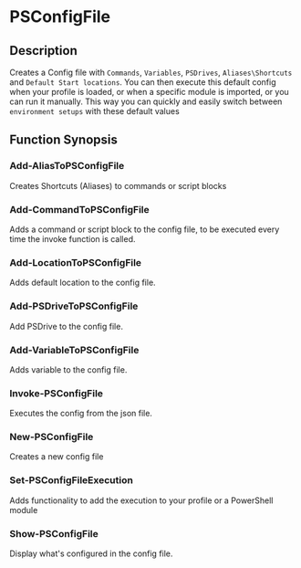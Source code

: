 # PSConfigFile

## Description
Creates a Config file with `Commands`, `Variables`, `PSDrives`, `Aliases\Shortcuts` and `Default Start locations`. 
You can then execute this default config when your profile is loaded, or when a specific module is imported, or you can run it manually. 
This way you can quickly and easily switch between `environment setups` with these default values

## Function Synopsis
### Add-AliasToPSConfigFile
Creates Shortcuts (Aliases) to commands or script blocks
### Add-CommandToPSConfigFile
Adds a command or script block to the config file, to be executed every time the invoke function is called.
### Add-LocationToPSConfigFile
Adds default location to the config file.
### Add-PSDriveToPSConfigFile
Add PSDrive to the config file.
### Add-VariableToPSConfigFile
Adds variable to the config file.
### Invoke-PSConfigFile
Executes the config from the json file.
### New-PSConfigFile
Creates a new config file
### Set-PSConfigFileExecution
Adds functionality to add the execution to your profile or a PowerShell module
### Show-PSConfigFile
Display what's configured in the config file.


